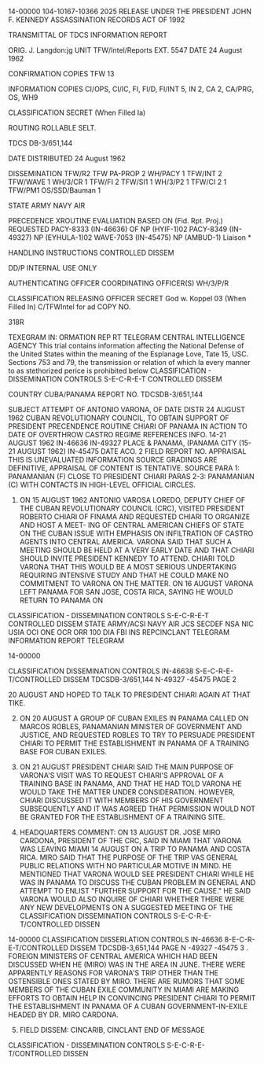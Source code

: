 14-00000
104-10167-10366 2025 RELEASE UNDER THE PRESIDENT JOHN F. KENNEDY ASSASSINATION RECORDS ACT OF 1992

TRANSMITTAL
OF
TDCS INFORMATION REPORT

ORIG. J. Langdon:jg
UNIT TFW/Intel/Reports
EXT. 5547
DATE 24 August 1962

CONFIRMATION COPIES
TFW 13

INFORMATION COPIES
CI/OPS, CI/IC, FI, FI/D, FI/INT 5, IN 2, CA 2, CA/PRG, OS, WH9

CLASSIFICATION SECRET
(When Filled Ia)

ROUTING
ROLLABLE SELT.

TDCS DB-3/651,144

DATE DISTRIBUTED
24 August 1962

DISSEMINATION
TFW/R2 TFW PA-PROP 2 WH/PACY 1
TFW/INT 2 TFW/WAVE 1 WH/3/CR 1
TFW/FI 2 TFW/SI1 1 WH/3/P2 1
TFW/CI 2 1
TFW/PM1 OS/SSD/Bauman 1

STATE ARMY NAVY AIR

PRECEDENCE XROUTINE
EVALUATION BASED ON (Fid. Rpt. Proj.)
REQUESTED PACY-8333 (IN-46636)
OF NP (HYIF-1)02
PACY-8349 (IN-49327)
NP (EYHULA-1)02
WAVE-7053 (IN-45475)
NP (AMBUD-1)
Liaison *

HANDLING INSTRUCTIONS
CONTROLLED DISSEM

DD/P INTERNAL USE ONLY

AUTHENTICATING OFFICER COORDINATING OFFICER(S) WH/3/P/R

CLASSIFICATION RELEASING OFFICER
SECRET God w. Koppel 03
(When Filled In) C/TFWIntel for ad
COPY NO.

318R

TEXEGRAM IN: ORMATION REP RT TELEGRAM
CENTRAL INTELLIGENCE AGENCY
This trial contains information affecting the National Defense of the United States within the meaning of the Esplanage Love, Tate 15, USC. Sections
753 and 79, the transmission or relation of which la every manner to as stethorized perice is prohibited below
CLASSIFICATION - DISSEMINATION CONTROLS S-E-C-R-E-T
CONTROLLED DISSEM

COUNTRY CUBA/PANAMA REPORT NO. TDCSDB-3/651,144

SUBJECT ATTEMPT OF ANTONIO VARONA, OF DATE DISTR 24 AUGUST 1962
CUBAN REVOLUTIONARY COUNCIL, TO
OBTAIN SUPPORT OF PRESIDENT PRECENDENCE ROUTINE
CHIARI OF PANAMA IN ACTION TO
DATE OF OVERTHROW CASTRO REGIME REFERENCES
INFO. 14-21 AUGUST 1962
IN-46636
IN-49327
PLACE & PANAMA, (PANAMA CITY (15-21 AUGUST 1962) IN-45475
DATE ACO. 2
FIELD REPORT NO.
APPRAISAL THIS IS UNEVALUATED INFORMATION SOURCE GRADINGS ARE DEFINITIVE, APPRAISAL OF CONTENT IS TENTATIVE.
SOURCE PARA 1: PANAMANIAN (F) CLOSE TO PRESIDENT CHIARI PARAS 2-3:
PANAMANIAN (C) WITH CONTACTS IN HIGH-LEVEL OFFICIAL CIRCLES.

1. ON 15 AUGUST 1962 ANTONIO VAROSA LOREDO, DEPUTY CHIEF OF
THE CUBAN REVOLUTIONARY COUNCIL (CRC), VISITED PRESIDENT ROBERTO
CHIARI OF FINAMA AND REQUESTED CHIARI TO ORGANIZE AND HOST A MEET-
ING OF CENTRAL AMERICAN CHIEFS OF STATE ON THE CUBAN ISSUE WITH
EMPHASIS ON INFILTRATION OF CASTRO AGENTS INTO CENTRAL AMERICA.
VARONA SAID THAT SUCH A MEETING SHOULD BE HELD AT A VERY EARLY
DATE AND THAT CHIARI SHOULD INVITE PRESIDENT KENNEDY TO ATTEND.
CHIARI TOLD VARONA THAT THIS WOULD BE A MOST SERIOUS UNDERTAKING
REQUIRING INTENSIVE STUDY AND THAT HE COULD MAKE NO COMMITMENT
TO VARONA ON THE MATTER. ON 16 AUGUST VARONA LEFT PANAMA FOR
SAN JOSE, COSTA RICA, SAYING HE WOULD RETURN TO PANAMA ON

CLASSIFICATION - DISSEMINATION CONTROLS S-E-C-R-E-T
CONTROLLED DISSEM
STATE ARMY/ACSI NAVY AIR JCS SECDEF NSA NIC USIA OCI ONE OCR ORR 100 DIA FBI
INS REPCINCLANT
TELEGRAM INFORMATION REPORT TELEGRAM

14-00000

CLASSIFICATION DISSEMINATION CONTROLS IN-46638
S-E-C-R-E-T/CONTROLLED DISSEM TDCSDB-3/651,144 N-49327
-45475
PAGE 2

20 AUGUST AND HOPED TO TALK TO PRESIDENT CHIARI AGAIN AT THAT
TIKE.

2. ON 20 AUGUST A GROUP OF CUBAN EXILES IN PANAMA CALLED ON
MARCOS ROBLES, PANAMANIAN MINISTER OF GOVERNMENT AND JUSTICE, AND
REQUESTED ROBLES TO TRY TO PERSUADE PRESIDENT CHIARI TO PERMIT THE
ESTABLISHMENT IN PANAMA OF A TRAINING BASE FOR CUBAN EXILES.

3. ON 21 AUGUST PRESIDENT CHIARI SAID THE MAIN PURPOSE OF
VARONA'S VISIT WAS TO REQUEST CHIARI'S APPROVAL OF A TRAINING
BASE IN PANAMA, AND THAT HE HAD TOLD VARONA HE WOULD TAKE THE
MATTER UNDER CONSIDERATION. HOWEVER, CHIARI DISCUSSED IT WITH
MEMBERS OF HIS GOVERNMENT SUBSEQUENTLY AND IT WAS AGREED THAT
PERMISSION WOULD NOT BE GRANTED FOR THE ESTABLISHMENT OF A
TRAINING SITE.

4. HEADQUARTERS COMMENT: ON 13 AUGUST DR. JOSE MIRO CARDONA,
PRESIDENT OF THE CRC, SAID IN MIAMI THAT VARONA WAS LEAVING MIAMI
14 AUGUST ON A TRIP TO PANAMA AND COSTA RICA. MIRO SAID THAT THE
PURPOSE OF THE TRIP VAS GENERAL PUBLIC RELATIONS WITH NO
PARTICULAR MOTIVE IN MIND. HE MENTIONED THAT VARONA WOULD SEE
PRESIDENT CHIARI WHILE HE WAS IN PANAMA TO DISCUSS THE CUBAN
PROBLEM IN GENERAL AND ATTEMPT TO ENLIST "FURTHER SUPPORT FOR
THE CAUSE." HE SAID VARONA WOULD ALSO INQUIRE OF CHIARI WHETHER
THERE WERE ANY NEW DEVELOPMENTS ON A SUGGESTED MEETING OF THE
CLASSIFICATION DISSEMINATION CONTROLS
S-E-C-R-E-T/CONTROLLED DISSEN

14-00000
CLASSIFICATION DISSERLATION CONTROLS IN-46636
8-E-C-R-E-T/CONTROLLED DISSEM TDCSDB-3,651,144 PAGE
N -49327
-45475
3
.
FOREIGN MINISTERS OF CENTRAL AMERICA WHICH HAD BEEN DISCUSSED
WHEN HE (MIRO) WAS IN THE AREA IN JUNE. THERE WERE APPARENTLY
REASONS FOR VARONA'S TRIP OTHER THAN THE OSTENSIBLE ONES STATED
BY MIRO. THERE ARE RUMORS THAT SOME MEMBERS OF THE CUBAN EXILE
COMMUNITY IN MIAMI ARE MAKING EFFORTS TO OBTAIN HELP IN
CONVINCING PRESIDENT CHIARI TO PERMIT THE ESTABLISHMENT IN
PANAMA OF A CUBAN GOVERNMENT-IN-EXILE HEADED BY DR. MIRO CARDONA.

5. FIELD DISSEM: CINCARIB, CINCLANT
END OF MESSAGE

CLASSIFICATION - DISSEMINATION CONTROLS
S-E-C-R-E-T/CONTROLLED DISSEN
